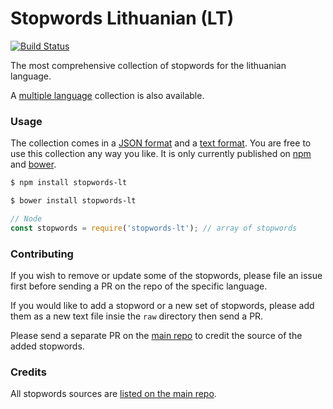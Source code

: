 Stopwords Lithuanian (LT)
=======

[![Build Status](https://travis-ci.org/stopwords-iso/stopwords-lt.svg?branch=master)](https://travis-ci.org/stopwords-iso/stopwords-lt)

The most comprehensive collection of stopwords for the lithuanian language.

A [multiple language](https://github.com/stopwords-iso/stopwords-iso) collection is also available.

### Usage

The collection comes in a
[JSON format](https://raw.githubusercontent.com/stopwords-iso/stopwords-lt/master/stopwords-lt.json) and a
[text format](https://raw.githubusercontent.com/stopwords-iso/stopwords-lt/master/stopwords-lt.txt).
You are free to use this collection any way you like.
It is only currently published on [npm](https://www.npmjs.com/stopwords-lt) and [bower](https://bower.io).

```sh
$ npm install stopwords-lt
```

```sh
$ bower install stopwords-lt
```

```js
// Node
const stopwords = require('stopwords-lt'); // array of stopwords
```

### Contributing

If you wish to remove or update some of the stopwords, please file an issue first before sending a PR on the repo of the specific language.

If you would like to add a stopword or a new set of stopwords, please add them as a new text file insie the `raw` directory then send a PR.

Please send a separate PR on the [main repo](https://github.com/stopwords-iso/stopwords-iso) to credit the source of the added stopwords.

### Credits

All stopwords sources are [listed on the main repo](https://github.com/stopwords-iso/stopwords-iso/blob/master/CREDITS.md).
